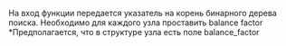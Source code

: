 На вход функции передается указатель на
корень бинарного дерева поиска.
Необходимо для каждого узла проставить
balance factor
*Предполагается, что в структуре узла
есть поле balance_factor

